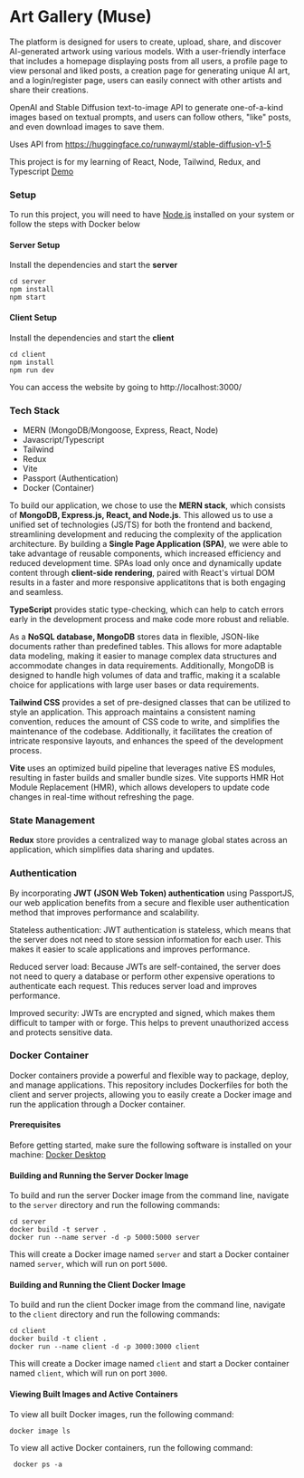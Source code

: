 # Art Gallery (Muse)

The platform is designed for users to create, upload, share, and discover AI-generated artwork using various models. With a user-friendly interface that includes a homepage displaying posts from all users, a profile page to view personal and liked posts, a creation page for generating unique AI art, and a login/register page, users can easily connect with other artists and share their creations.

OpenAI and Stable Diffusion text-to-image API to generate one-of-a-kind images based on textual prompts, and users can follow others, "like" posts, and even download images to save them.

Uses API from https://huggingface.co/runwayml/stable-diffusion-v1-5

This project is for my learning of React, Node, Tailwind, Redux, and Typescript
[Demo](https://art-gallery-client-esmz7zszta-uc.a.run.app)

### Setup

To run this project, you will need to have [Node.js](https://nodejs.org/) installed on your system or follow the steps with Docker below

#### Server Setup

Install the dependencies and start the **server**

```
cd server
npm install
npm start
```

#### Client Setup

Install the dependencies and start the **client**

```
cd client
npm install
npm run dev
```

You can access the website by going to http://localhost:3000/

### Tech Stack

- MERN (MongoDB/Mongoose, Express, React, Node)
- Javascript/Typescript
- Tailwind
- Redux
- Vite
- Passport (Authentication)
- Docker (Container)

To build our application, we chose to use the **MERN stack**, which consists of **MongoDB, Express.js, React, and Node.js**. This allowed us to use a unified set of technologies (JS/TS) for both the frontend and backend, streamlining development and reducing the complexity of the application architecture. By building a **Single Page Application (SPA)**, we were able to take advantage of reusable components, which increased efficiency and reduced development time. SPAs load only once and dynamically update content through **client-side rendering**, paired with React's virtual DOM results in a faster and more responsive applicatitons that is both engaging and seamless.

**TypeScript** provides static type-checking, which can help to catch errors early in the development process and make code more robust and reliable.

As a **NoSQL database, MongoDB** stores data in flexible, JSON-like documents rather than predefined tables. This allows for more adaptable data modeling, making it easier to manage complex data structures and accommodate changes in data requirements. Additionally, MongoDB is designed to handle high volumes of data and traffic, making it a scalable choice for applications with large user bases or data requirements.

**Tailwind CSS** provides a set of pre-designed classes that can be utilized to style an application. This approach maintains a consistent naming convention, reduces the amount of CSS code to write, and simplifies the maintenance of the codebase. Additionally, it facilitates the creation of intricate responsive layouts, and enhances the speed of the development process.

**Vite** uses an optimized build pipeline that leverages native ES modules, resulting in faster builds and smaller bundle sizes. Vite supports HMR Hot Module Replacement (HMR), which allows developers to update code changes in real-time without refreshing the page.

### State Management

**Redux** store provides a centralized way to manage global states across an application, which simplifies data sharing and updates.

### Authentication

By incorporating **JWT (JSON Web Token) authentication** using PassportJS, our web application benefits from a secure and flexible user authentication method that improves performance and scalability.

Stateless authentication: JWT authentication is stateless, which means that the server does not need to store session information for each user. This makes it easier to scale applications and improves performance.

Reduced server load: Because JWTs are self-contained, the server does not need to query a database or perform other expensive operations to authenticate each request. This reduces server load and improves performance.

Improved security: JWTs are encrypted and signed, which makes them difficult to tamper with or forge. This helps to prevent unauthorized access and protects sensitive data.

### Docker Container

Docker containers provide a powerful and flexible way to package, deploy, and manage applications. This repository includes Dockerfiles for both the client and server projects, allowing you to easily create a Docker image and run the application through a Docker container.

#### Prerequisites

Before getting started, make sure the following software is installed on your machine: [Docker Desktop](https://www.docker.com/products/docker-desktop/)

#### Building and Running the Server Docker Image

To build and run the server Docker image from the command line, navigate to the `server` directory and run the following commands:

```
cd server
docker build -t server .
docker run --name server -d -p 5000:5000 server
```

This will create a Docker image named `server` and start a Docker container named `server`, which will run on port `5000`.

#### Building and Running the Client Docker Image

To build and run the client Docker image from the command line, navigate to the `client` directory and run the following commands:

```
cd client
docker build -t client .
docker run --name client -d -p 3000:3000 client
```

This will create a Docker image named `client` and start a Docker container named `client`, which will run on port `3000`.

#### Viewing Built Images and Active Containers

To view all built Docker images, run the following command:

```
docker image ls
```

To view all active Docker containers, run the following command:

```
 docker ps -a
```
